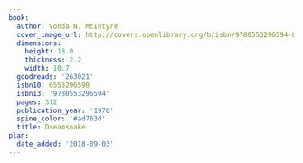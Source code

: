 ```yaml
---
book:
  author: Vonda N. McIntyre
  cover_image_url: http://covers.openlibrary.org/b/isbn/9780553296594-L.jpg
  dimensions:
    height: 18.0
    thickness: 2.2
    width: 10.7
  goodreads: '263021'
  isbn10: 0553296590
  isbn13: '9780553296594'
  pages: 312
  publication_year: '1978'
  spine_color: '#ad763d'
  title: Dreamsnake
plan:
  date_added: '2018-09-03'
---
```

